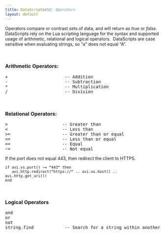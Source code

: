 ```yaml
---
title: DataScript&#58; Operators
layout: default
---
```

Operators compare or contrast sets of data, and will return as *true* or *false*.  DataScripts rely on the Lua scripting language for the syntax and supported usage of arithmetic, relational and logical operators.  DataScripts are case sensitive when evaluating strings, so “a” does not equal “A”.

 

### Arithmetic Operators:

<pre class="">+                      -- Addition
-                      -- Subtraction
*                      -- Multiplication
/                      -- Division</pre>

 

### Relational Operators:

<pre class="">&gt;                     -- Greater than
&lt;                     -- Less than
&gt;=                    -- Greater than or equal
&lt;=                    -- Less than or equal
==                    -- Equal
~=                    -- Not equal</pre>

If the port does not equal 443, then redirect the client to HTTPS.

<pre><code class="language-lua">if avi.vs.port() ~= <strong>"</strong>443<strong>"</strong> then
   avi.http.redirect(<strong>"</strong>https://<strong>"</strong> .. avi.vs.host() .. avi.http.get_uri())
end</code></pre>

 

### Logical Operators

<pre class="">and
or
not
string.find            -- Search for a string within another string.</pre>

 